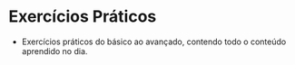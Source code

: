 # Exercícios Práticos

- Exercícios práticos do básico ao avançado, contendo todo o conteúdo aprendido no dia.